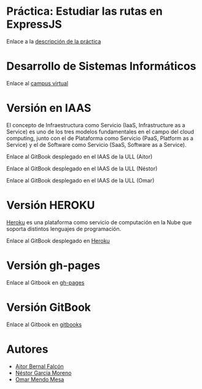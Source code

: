 # Práctica: Estudiar las rutas en ExpressJS
Enlace a la [descripción de la práctica](https://casianorodriguezleon.gitbooks.io/ull-esit-1617/practicas/practicalearningrouting.html)

# Desarrollo de Sistemas Informáticos
Enlace al [campus virtual](https://campusvirtual.ull.es/1617/course/view.php?id=1136)

# Versión en IAAS
El concepto de Infraestructura como Servicio (IaaS, Infrastructure as a Service) es uno de los tres modelos fundamentales en el campo del cloud computing, junto con el de Plataforma como Servicio (PaaS, Platform as a Service) y el de Software como Servicio (SaaS, Software as a Service).

Enlace al GitBook desplegado en el IAAS de la ULL (Aitor)

Enlace al GitBook desplegado en el IAAS de la ULL (Néstor)

Enlace al GitBook desplegado en el IAAS de la ULL (Omar)

# Versión HEROKU
[Heroku](https://devcenter.heroku.com/categories/learning) es una plataforma como servicio de computación en la Nube que soporta distintos lenguajes de programación.

Enlace al GitBook desplegado en [Heroku](https://dsipractica3.herokuapp.com/)

# Versión gh-pages

Enlace al Gitbook en [gh-pages](https://nestor-gm.github.io/estudiar-las-rutas-en-expressjs-aitor-nestor-omar-35l2/)

# Versión GitBook

Enlace al Gitbook en [gitbooks](https://git.gitbook.com/nestor-gm/estudiar-las-rutas-en-expressjs-aitor-nestor-omar.git)

# Autores
* [Aitor Bernal Falcón](https://chinegua.github.io/)
* [Néstor García Moreno](https://nestor-gm.github.io/)
* [Omar Mendo Mesa](https://ozzrocker95.github.io/)
